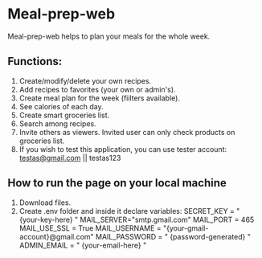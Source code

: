 # Meal-prep-web

Meal-prep-web helps to plan your meals for the whole week.

## Functions:
1. Create/modify/delete your own recipes.
2. Add recipes to favorites (your own or admin's).
3. Create meal plan for the week (fiilters available).
5. See calories of each day.
6. Create smart groceries list.
7. Search among recipes.
8. Invite others as viewers. Invited user can only check products on groceries list.
9. If you wish to test this application, you can use tester account: testas@gmail.com || testas123

## How to run the page on your local machine
1. Download files.
2. Create .env folder and inside it declare variables:
      SECRET_KEY = " {your-key-here} "
      MAIL_SERVER="smtp.gmail.com"
      MAIL_PORT = 465
      MAIL_USE_SSL = True
      MAIL_USERNAME = "{your-gmail-account}@gmail.com"
      MAIL_PASSWORD = " {password-generated} "
      ADMIN_EMAIL = " {your-email-here} "
